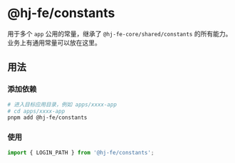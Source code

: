 # @hj-fe/constants

用于多个 `app` 公用的常量，继承了 `@hj-fe-core/shared/constants` 的所有能力。业务上有通用常量可以放在这里。

## 用法

### 添加依赖

```bash
# 进入目标应用目录，例如 apps/xxxx-app
# cd apps/xxxx-app
pnpm add @hj-fe/constants
```

### 使用

```ts
import { LOGIN_PATH } from '@hj-fe/constants';
```
